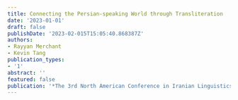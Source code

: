 ```yaml
---
title: Connecting the Persian-speaking World through Transliteration
date: '2023-01-01'
draft: false
publishDate: '2023-02-015T15:05:40.868387Z'
authors:
- Rayyan Merchant
- Kevin Tang
publication_types:
- '1'
abstract: ''
featured: false
publication: '*The 3rd North American Conference in Iranian Linguistics*'
---
```

